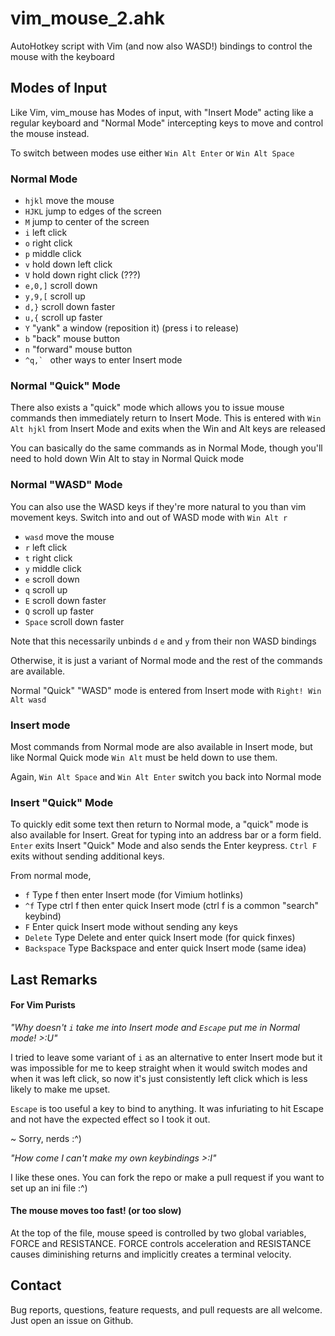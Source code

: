 # vim\_mouse\_2.ahk
AutoHotkey script with Vim (and now also WASD!) bindings to control the mouse with the keyboard

## Modes of Input
Like Vim, vim\_mouse has Modes of input, with "Insert Mode" acting like a regular keyboard
and "Normal Mode" intercepting keys to move and control the mouse instead.

To switch between modes use either `Win Alt Enter` or `Win Alt Space`

### Normal Mode

- `hjkl` move the mouse
- `HJKL` jump to edges of the screen
- `M` jump to center of the screen
- `i` left click
- `o` right click
- `p` middle click
- `v` hold down left click
- `V` hold down right click (???)
- `e,0,]` scroll down
- `y,9,[` scroll up
- `d,}` scroll down faster
- `u,{` scroll up faster
- `Y` "yank" a window (reposition it) (press i to release)
- `b` "back" mouse button
- `n` "forward" mouse button
- ``^q,` `` other ways to enter Insert mode

### Normal "Quick" Mode

There also exists a "quick" mode which allows you to issue mouse commands then immediately
return to Insert Mode. This is entered with `Win Alt hjkl` from Insert Mode and exits when
the Win and Alt keys are released

You can basically do the same commands as in Normal Mode, though you'll need to hold down
Win Alt to stay in Normal Quick mode

### Normal "WASD" Mode

You can also use the WASD keys if they're more natural to you than vim movement keys. Switch into
and out of WASD mode with `Win Alt r`

- `wasd` move the mouse
- `r` left click
- `t` right click
- `y` middle click
- `e` scroll down
- `q` scroll up
- `E` scroll down faster
- `Q` scroll up faster
- `Space` scroll down faster

Note that this necessarily unbinds `d` `e` and `y` from their non WASD bindings

Otherwise, it is just a variant of Normal mode and the rest of the commands are available.

Normal "Quick" "WASD" mode is entered from Insert mode with `Right! Win Alt wasd`

### Insert mode

Most commands from Normal mode are also available in Insert mode, but like Normal Quick mode
`Win Alt` must be held down to use them.

Again, `Win Alt Space` and `Win Alt Enter` switch you back into Normal mode

### Insert "Quick" Mode
To quickly edit some text then return to Normal mode, a "quick" mode is also available for Insert.
Great for typing into an address bar or a form field. `Enter` exits Insert "Quick" Mode and also sends
the Enter keypress. `Ctrl F` exits without sending additional keys.

From normal mode,
- `f` Type f then enter Insert mode (for Vimium hotlinks)
- `^f` Type ctrl f then enter quick Insert mode (ctrl f is a common "search" keybind)
- `F` Enter quick Insert mode without sending any keys
- `Delete` Type Delete and enter quick Insert mode (for quick finxes)
- `Backspace` Type Backspace and enter quick Insert mode (same idea)

## Last Remarks

#### For Vim Purists
_"Why doesn't `i` take me into Insert mode and `Escape` put me in Normal mode! >:U"_

I tried to leave some variant of `i` as an alternative to enter Insert mode but it was impossible
for me to keep straight when it would switch modes and when it was left click, so now it's just
consistently left click which is less likely to make me upset.

`Escape` is too useful a key to bind to anything.  It was infuriating to hit Escape and not have
the expected effect so I took it out.

~ Sorry, nerds :^)

_"How come I can't make my own keybindings >:I"_

I like these ones. You can fork the repo or make a pull request if you want to set up an ini file :^)

#### The mouse moves too fast! (or too slow)

At the top of the file, mouse speed is controlled by two global variables, FORCE and RESISTANCE.
FORCE controls acceleration and RESISTANCE causes diminishing returns and implicitly creates a
terminal velocity.

## Contact

Bug reports, questions, feature requests, and pull requests are all welcome.
Just open an issue on Github.
